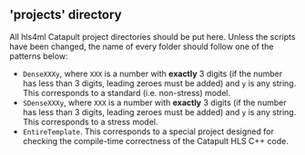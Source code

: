 ## 'projects' directory
All hls4ml Catapult project directories should be put here. Unless the scripts have been changed, the name of every folder should follow one of the patterns below:
* `DenseXXXy`, where `XXX` is a number with **exactly** 3 digits (if the number has less than 3 digits, leading zeroes must be added) and `y` is any string. This corresponds to a standard (i.e. non-stress) model.
* `SDenseXXXy`, where `XXX` is a number with **exactly** 3 digits (if the number has less than 3 digits, leading zeroes must be added) and `y` is any string. This corresponds to a stress model.
* `EntireTemplate`. This corresponds to a special project designed for checking the compile-time correctness of the Catapult HLS C++ code.
